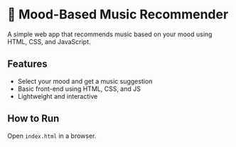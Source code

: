 # 🎵 Mood-Based Music Recommender

A simple web app that recommends music based on your mood using HTML, CSS, and JavaScript.

## Features
- Select your mood and get a music suggestion
- Basic front-end using HTML, CSS, and JS
- Lightweight and interactive

## How to Run
Open `index.html` in a browser.
